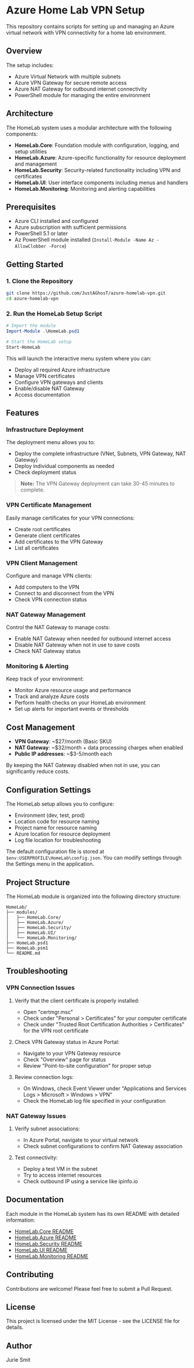# Azure Home Lab VPN Setup

This repository contains scripts for setting up and managing an Azure virtual network with VPN connectivity for a home lab environment.

## Overview

The setup includes:

- Azure Virtual Network with multiple subnets
- Azure VPN Gateway for secure remote access
- Azure NAT Gateway for outbound internet connectivity
- PowerShell module for managing the entire environment

## Architecture

The HomeLab system uses a modular architecture with the following components:

- **HomeLab.Core**: Foundation module with configuration, logging, and setup utilities
- **HomeLab.Azure**: Azure-specific functionality for resource deployment and management
- **HomeLab.Security**: Security-related functionality including VPN and certificates
- **HomeLab.UI**: User interface components including menus and handlers
- **HomeLab.Monitoring**: Monitoring and alerting capabilities

## Prerequisites

- Azure CLI installed and configured
- Azure subscription with sufficient permissions
- PowerShell 5.1 or later
- Az PowerShell module installed (`Install-Module -Name Az -AllowClobber -Force`)

## Getting Started

### 1. Clone the Repository

```bash
git clone https://github.com/JustAGhosT/azure-homelab-vpn.git
cd azure-homelab-vpn
```

### 2. Run the HomeLab Setup Script

```powershell
# Import the module
Import-Module .\HomeLab.psd1

# Start the HomeLab setup
Start-HomeLab
```

This will launch the interactive menu system where you can:
- Deploy all required Azure infrastructure
- Manage VPN certificates
- Configure VPN gateways and clients
- Enable/disable NAT Gateway
- Access documentation

## Features

### Infrastructure Deployment

The deployment menu allows you to:
- Deploy the complete infrastructure (VNet, Subnets, VPN Gateway, NAT Gateway)
- Deploy individual components as needed
- Check deployment status

> **Note:** The VPN Gateway deployment can take 30-45 minutes to complete.

### VPN Certificate Management

Easily manage certificates for your VPN connections:
- Create root certificates
- Generate client certificates
- Add certificates to the VPN Gateway
- List all certificates

### VPN Client Management

Configure and manage VPN clients:
- Add computers to the VPN
- Connect to and disconnect from the VPN
- Check VPN connection status

### NAT Gateway Management

Control the NAT Gateway to manage costs:
- Enable NAT Gateway when needed for outbound internet access
- Disable NAT Gateway when not in use to save costs
- Check NAT Gateway status

### Monitoring & Alerting

Keep track of your environment:
- Monitor Azure resource usage and performance
- Track and analyze Azure costs
- Perform health checks on your HomeLab environment
- Set up alerts for important events or thresholds

## Cost Management

- **VPN Gateway**: ~$27/month (Basic SKU)
- **NAT Gateway**: ~$32/month + data processing charges when enabled
- **Public IP addresses**: ~$3-5/month each

By keeping the NAT Gateway disabled when not in use, you can significantly reduce costs.

## Configuration Settings

The HomeLab setup allows you to configure:
- Environment (dev, test, prod)
- Location code for resource naming
- Project name for resource naming
- Azure location for resource deployment
- Log file location for troubleshooting

The default configuration file is stored at `$env:USERPROFILE\HomeLab\config.json`. You can modify settings through the Settings menu in the application.

## Project Structure

The HomeLab module is organized into the following directory structure:

```
HomeLab/
├── modules/
│   ├── HomeLab.Core/
│   ├── HomeLab.Azure/
│   ├── HomeLab.Security/
│   ├── HomeLab.UI/
│   └── HomeLab.Monitoring/
├── HomeLab.psd1
├── HomeLab.psm1
└── README.md
```

## Troubleshooting

### VPN Connection Issues

1. Verify that the client certificate is properly installed:
   - Open "certmgr.msc"
   - Check under "Personal > Certificates" for your computer certificate
   - Check under "Trusted Root Certification Authorities > Certificates" for the VPN root certificate

2. Check VPN Gateway status in Azure Portal:
   - Navigate to your VPN Gateway resource
   - Check "Overview" page for status
   - Review "Point-to-site configuration" for proper setup

3. Review connection logs:
   - On Windows, check Event Viewer under "Applications and Services Logs > Microsoft > Windows > VPN"
   - Check the HomeLab log file specified in your configuration

### NAT Gateway Issues

1. Verify subnet associations:
   - In Azure Portal, navigate to your virtual network
   - Check subnet configurations to confirm NAT Gateway association

2. Test connectivity:
   - Deploy a test VM in the subnet
   - Try to access internet resources
   - Check outbound IP using a service like ipinfo.io

## Documentation

Each module in the HomeLab system has its own README with detailed information:

- [HomeLab.Core README](./modules/HomeLab.Core/README.md)
- [HomeLab.Azure README](./modules/HomeLab.Azure/README.md)
- [HomeLab.Security README](./modules/HomeLab.Security/README.md)
- [HomeLab.UI README](./modules/HomeLab.UI/README.md)
- [HomeLab.Monitoring README](./modules/HomeLab.Monitoring/README.md)

## Contributing

Contributions are welcome! Please feel free to submit a Pull Request.

## License

This project is licensed under the MIT License - see the LICENSE file for details.

## Author

Jurie Smit
